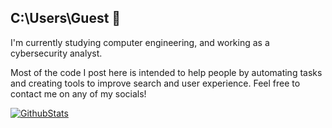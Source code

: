 ## C:\Users\Guest 👋

I'm currently studying computer engineering, and working as a cybersecurity analyst.

Most of the code I post here is intended to help people by automating tasks and creating tools to improve search and user experience. Feel free to contact me on any of my socials!

[![GithubStats](https://github-readme-stats.vercel.app/api?username=lytexwz&theme=chartreuse-dark&show_icons=true)](https://slat.cc/lytex)
